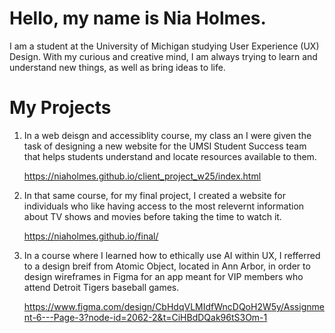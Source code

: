# Hello, my name is Nia Holmes.

I am a student at the University of Michigan studying User Experience (UX) Design. With my curious and creative mind, I am always trying to learn and understand new things, as
well as bring ideas to life.

# My Projects

1. In a web deisgn and accessiblity course, my class an I were given the task of designing a new website for the UMSI Student Success team that helps students understand and locate resources available to them.

      https://niaholmes.github.io/client_project_w25/index.html

2. In that same course, for my final project, I created a website for individuals who like having access to the most relevernt information about TV shows and movies before taking the time to watch it.

      https://niaholmes.github.io/final/

3. In a course where I learned how to ethically use AI within UX, I refferred to a design breif from Atomic Object, located in Ann Arbor, in order to design wireframes in Figma for an app meant for VIP members who attend Detroit Tigers baseball games.

      https://www.figma.com/design/CbHdqVLMIdfWncDQoH2W5y/Assignment-6---Page-3?node-id=2062-2&t=CiHBdDQak96tS3Om-1
